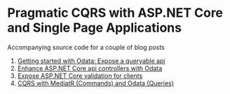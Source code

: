# Pragmatic CQRS with ASP.NET Core and Single Page Applications

Accompanying source code for a couple of blog posts

1. [Getting started with Odata: Expose a queryable api](https://www.jannikbuschke.de/blog/odata-getting-started/)
2. [Enhance ASP.NET Core api controllers with Odata](https://www.jannikbuschke.de/blog/webapi-enable-query/)
3. [Expose ASP.NET Core validation for clients](https://www.jannikbuschke.de/blog/expose-aspnetcore-validation/)
4. [CQRS with MediatR (Commands) and Odata (Queries)](https://www.jannikbuschke.de/blog/cqrs-with-mediatr-and-odata/)
